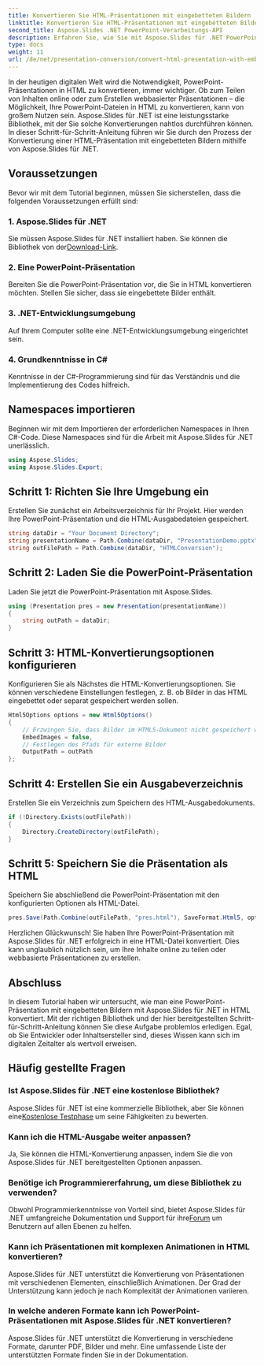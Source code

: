 ```yaml
---
title: Konvertieren Sie HTML-Präsentationen mit eingebetteten Bildern
linktitle: Konvertieren Sie HTML-Präsentationen mit eingebetteten Bildern
second_title: Aspose.Slides .NET PowerPoint-Verarbeitungs-API
description: Erfahren Sie, wie Sie mit Aspose.Slides für .NET PowerPoint-Präsentationen in HTML mit eingebetteten Bildern konvertieren. Schritt-für-Schritt-Anleitung für die nahtlose Konvertierung.
type: docs
weight: 11
url: /de/net/presentation-conversion/convert-html-presentation-with-embedded-images/
---
```


In der heutigen digitalen Welt wird die Notwendigkeit, PowerPoint-Präsentationen in HTML zu konvertieren, immer wichtiger. Ob zum Teilen von Inhalten online oder zum Erstellen webbasierter Präsentationen – die Möglichkeit, Ihre PowerPoint-Dateien in HTML zu konvertieren, kann von großem Nutzen sein. Aspose.Slides für .NET ist eine leistungsstarke Bibliothek, mit der Sie solche Konvertierungen nahtlos durchführen können. In dieser Schritt-für-Schritt-Anleitung führen wir Sie durch den Prozess der Konvertierung einer HTML-Präsentation mit eingebetteten Bildern mithilfe von Aspose.Slides für .NET.

## Voraussetzungen

Bevor wir mit dem Tutorial beginnen, müssen Sie sicherstellen, dass die folgenden Voraussetzungen erfüllt sind:

### 1. Aspose.Slides für .NET

 Sie müssen Aspose.Slides für .NET installiert haben. Sie können die Bibliothek von der[Download-Link](https://releases.aspose.com/slides/net/).

### 2. Eine PowerPoint-Präsentation

Bereiten Sie die PowerPoint-Präsentation vor, die Sie in HTML konvertieren möchten. Stellen Sie sicher, dass sie eingebettete Bilder enthält.

### 3. .NET-Entwicklungsumgebung

Auf Ihrem Computer sollte eine .NET-Entwicklungsumgebung eingerichtet sein.

### 4. Grundkenntnisse in C#

Kenntnisse in der C#-Programmierung sind für das Verständnis und die Implementierung des Codes hilfreich.

## Namespaces importieren

Beginnen wir mit dem Importieren der erforderlichen Namespaces in Ihren C#-Code. Diese Namespaces sind für die Arbeit mit Aspose.Slides für .NET unerlässlich.

```csharp
using Aspose.Slides;
using Aspose.Slides.Export;
```

## Schritt 1: Richten Sie Ihre Umgebung ein

Erstellen Sie zunächst ein Arbeitsverzeichnis für Ihr Projekt. Hier werden Ihre PowerPoint-Präsentation und die HTML-Ausgabedateien gespeichert.

```csharp
string dataDir = "Your Document Directory";
string presentationName = Path.Combine(dataDir, "PresentationDemo.pptx");
string outFilePath = Path.Combine(dataDir, "HTMLConversion");
```

## Schritt 2: Laden Sie die PowerPoint-Präsentation

Laden Sie jetzt die PowerPoint-Präsentation mit Aspose.Slides.

```csharp
using (Presentation pres = new Presentation(presentationName))
{
    string outPath = dataDir;
}
```

## Schritt 3: HTML-Konvertierungsoptionen konfigurieren

Konfigurieren Sie als Nächstes die HTML-Konvertierungsoptionen. Sie können verschiedene Einstellungen festlegen, z. B. ob Bilder in das HTML eingebettet oder separat gespeichert werden sollen.

```csharp
Html5Options options = new Html5Options()
{
    // Erzwingen Sie, dass Bilder im HTML5-Dokument nicht gespeichert werden
    EmbedImages = false,
    // Festlegen des Pfads für externe Bilder
    OutputPath = outPath
};
```

## Schritt 4: Erstellen Sie ein Ausgabeverzeichnis

Erstellen Sie ein Verzeichnis zum Speichern des HTML-Ausgabedokuments.

```csharp
if (!Directory.Exists(outFilePath))
{
    Directory.CreateDirectory(outFilePath);
}
```

## Schritt 5: Speichern Sie die Präsentation als HTML

Speichern Sie abschließend die PowerPoint-Präsentation mit den konfigurierten Optionen als HTML-Datei.

```csharp
pres.Save(Path.Combine(outFilePath, "pres.html"), SaveFormat.Html5, options);
```

Herzlichen Glückwunsch! Sie haben Ihre PowerPoint-Präsentation mit Aspose.Slides für .NET erfolgreich in eine HTML-Datei konvertiert. Dies kann unglaublich nützlich sein, um Ihre Inhalte online zu teilen oder webbasierte Präsentationen zu erstellen.

## Abschluss

In diesem Tutorial haben wir untersucht, wie man eine PowerPoint-Präsentation mit eingebetteten Bildern mit Aspose.Slides für .NET in HTML konvertiert. Mit der richtigen Bibliothek und der hier bereitgestellten Schritt-für-Schritt-Anleitung können Sie diese Aufgabe problemlos erledigen. Egal, ob Sie Entwickler oder Inhaltsersteller sind, dieses Wissen kann sich im digitalen Zeitalter als wertvoll erweisen.

## Häufig gestellte Fragen

### Ist Aspose.Slides für .NET eine kostenlose Bibliothek?
 Aspose.Slides für .NET ist eine kommerzielle Bibliothek, aber Sie können eine[Kostenlose Testphase](https://releases.aspose.com/) um seine Fähigkeiten zu bewerten.

### Kann ich die HTML-Ausgabe weiter anpassen?
Ja, Sie können die HTML-Konvertierung anpassen, indem Sie die von Aspose.Slides für .NET bereitgestellten Optionen anpassen.

### Benötige ich Programmiererfahrung, um diese Bibliothek zu verwenden?
Obwohl Programmierkenntnisse von Vorteil sind, bietet Aspose.Slides für .NET umfangreiche Dokumentation und Support für ihre[Forum](https://forum.aspose.com/) um Benutzern auf allen Ebenen zu helfen.

### Kann ich Präsentationen mit komplexen Animationen in HTML konvertieren?
Aspose.Slides für .NET unterstützt die Konvertierung von Präsentationen mit verschiedenen Elementen, einschließlich Animationen. Der Grad der Unterstützung kann jedoch je nach Komplexität der Animationen variieren.

### In welche anderen Formate kann ich PowerPoint-Präsentationen mit Aspose.Slides für .NET konvertieren?
Aspose.Slides für .NET unterstützt die Konvertierung in verschiedene Formate, darunter PDF, Bilder und mehr. Eine umfassende Liste der unterstützten Formate finden Sie in der Dokumentation.
